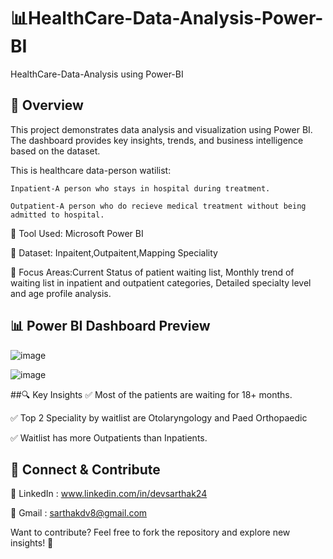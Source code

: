 # 📊HealthCare-Data-Analysis-Power-BI
HealthCare-Data-Analysis using Power-BI

## 🚀 Overview
This project demonstrates data analysis and visualization using Power BI. The dashboard provides key insights, trends, and business intelligence based on the dataset.

This is healthcare data-person watilist:

	Inpatient-A person who stays in hospital during treatment.
 
	Outpatient-A person who do recieve medical treatment without being admitted to hospital.

🔹 Tool Used: Microsoft Power BI

🔹 Dataset: Inpaitent,Outpaitent,Mapping Speciality

🔹 Focus Areas:Current Status of patient waiting list, Monthly trend of waiting list in inpatient and outpatient categories, Detailed specialty level and age profile analysis.

## 📊 Power BI Dashboard Preview

![image](https://github.com/user-attachments/assets/c607263a-e034-4243-91fc-80a8368c5927)

![image](https://github.com/user-attachments/assets/ebe13915-810e-4684-b6d7-178e1b4ba4ff)

##🔍 Key Insights
✅ Most of the patients are waiting for 18+ months.

✅ Top 2 Speciality by waitlist are Otolaryngology and Paed Orthopaedic

✅ Waitlist has more Outpatients than Inpatients.

## 🔗 Connect & Contribute
📌 LinkedIn : www.linkedin.com/in/devsarthak24

📌 Gmail : sarthakdv8@gmail.com

Want to contribute? Feel free to fork the repository and explore new insights! 🚀
